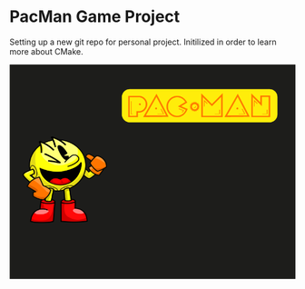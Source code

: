 # PacMan Game Project

Setting up a new git repo for personal project. Initilized in order to learn more about CMake.

![Alt](/util/menuImage.png)

